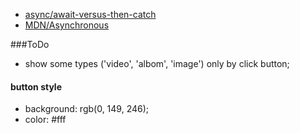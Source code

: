* [async/await-versus-then-catch](https://www.smashingmagazine.com/2020/11/comparison-async-await-versus-then-catch/)
* [MDN/Asynchronous](https://developer.mozilla.org/en-US/docs/Learn/JavaScript/Asynchronous)

###ToDo
+ show some types ('video', 'albom', 'image') only by click button;

#### button style
* background: rgb(0, 149, 246);
* color: #fff
